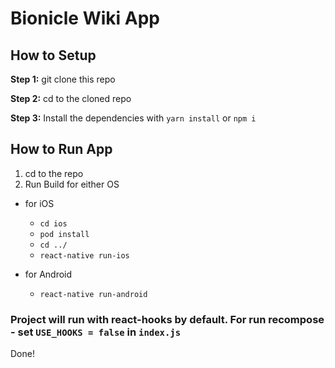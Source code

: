 #  Bionicle Wiki App

## How to Setup

**Step 1:** git clone this repo

**Step 2:** cd to the cloned repo

**Step 3:** Install the dependencies with `yarn install` or `npm i`

## How to Run App

1. cd to the repo
2. Run Build for either OS

  * for iOS
    * `cd ios`
    * `pod install`
    * `cd ../` 
    * `react-native run-ios`
    
  * for Android
    * `react-native run-android`
    
### Project will run with react-hooks by default. For run recompose - set `USE_HOOKS = false` in `index.js`

Done!
